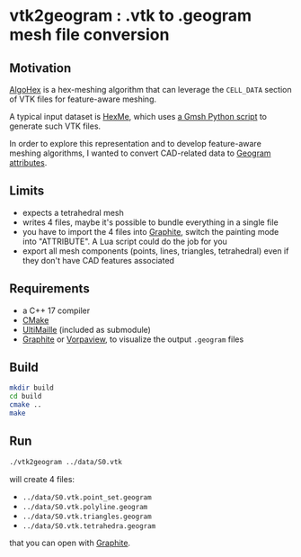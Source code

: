 # vtk2geogram : .vtk to .geogram mesh file conversion

## Motivation

[AlgoHex](https://github.com/cgg-bern/AlgoHex) is a hex-meshing algorithm that can leverage the `CELL_DATA` section of VTK files for feature-aware meshing.

A typical input dataset is [HexMe](https://www.algohex.eu/publications/hex-me-if-you-can/), which uses [a Gmsh Python script](https://github.com/cgg-bern/hex-me-if-you-can/blob/main/scripts/tetme.py) to generate such VTK files.

In order to explore this representation and to develop feature-aware meshing algorithms, I wanted to convert CAD-related data to [Geogram attributes](https://github.com/BrunoLevy/geogram/wiki/Mesh#attributes).

## Limits

- expects a tetrahedral mesh
- writes 4 files, maybe it's possible to bundle everything in a single file
- you have to import the 4 files into [Graphite](https://github.com/brunolevy/GraphiteThree), switch the painting mode into "ATTRIBUTE". A Lua script could do the job for you
- export all mesh components (points, lines, triangles, tetrahedral) even if they don't have CAD features associated

## Requirements

- a C++ 17 compiler
- [CMake](https://cmake.org/)
- [UltiMaille](https://github.com/ssloy/ultimaille) (included as submodule)
- [Graphite](https://github.com/BrunoLevy/GraphiteThree) or [Vorpaview](https://github.com/BrunoLevy/geogram/wiki/Vorpaview), to visualize the output `.geogram` files

## Build

```bash
mkdir build
cd build
cmake ..
make
```

## Run

```bash
./vtk2geogram ../data/S0.vtk
```

will create 4 files:
- `../data/S0.vtk.point_set.geogram`
- `../data/S0.vtk.polyline.geogram`
- `../data/S0.vtk.triangles.geogram`
- `../data/S0.vtk.tetrahedra.geogram`

that you can open with [Graphite](https://github.com/brunolevy/GraphiteThree).